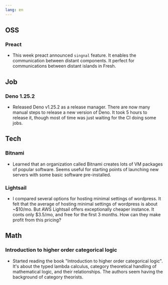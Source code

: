```yaml
---
lang: en
---
```


## OSS

### Preact

- This week preact announced `singnal` feature. It enables the communication between distant components. It perfect for communications between distant islands in Fresh.

## Job

### Deno 1.25.2

- Released Deno v1.25.2 as a release manager. There are now many manual steps to release a new version of Deno. It took 5 hours to release it, though most of time was just waiting for the CI doing some jobs.

## Tech

### Bitnami

- Learned that an organization called Bitnami creates lots of VM packages of popular software. Seems useful for starting points of launching new servers with some basic software pre-installed.

### Lightsail

- I compared several options for hosting minimal settings of wordpress. It felt that the average of hosting minimal settings of wordpress is about ~$10/mo. But AWS Lightsail offers exceptionally cheaper instance. It conts only $3.5/mo, and free for the first 3 months. How can they make profit from this pricing?

## Math

### Introduction to higher order categorical logic

- Started reading the book "Introduction to higher order categorical logic". It's about the typed lambda calculus, category theoretical handling of mathematical logic, and their relationships. The authors seem having the background of category theorists.
